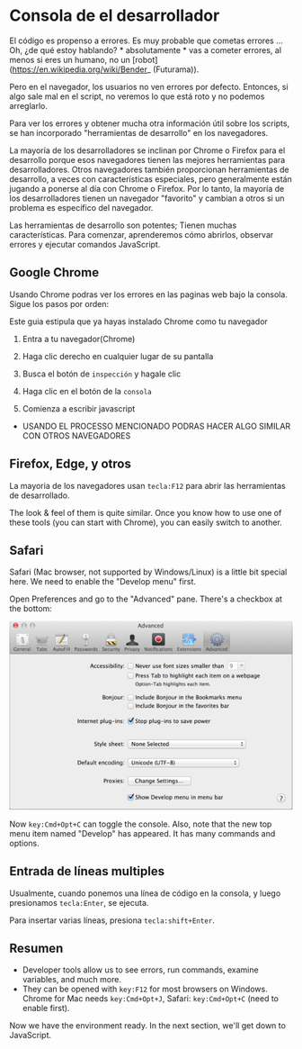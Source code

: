 # Consola de el desarrollador

El código es propenso a errores. Es muy probable que cometas errores ... Oh, ¿de qué estoy hablando? * absolutamente * vas a cometer errores, al menos si eres un humano, no un [robot] (https://en.wikipedia.org/wiki/Bender_ (Futurama)).

Pero en el navegador, los usuarios no ven errores por defecto. Entonces, si algo sale mal en el script, no veremos lo que está roto y no podemos arreglarlo.

Para ver los errores y obtener mucha otra información útil sobre los scripts, se han incorporado "herramientas de desarrollo" en los navegadores.


La mayoría de los desarrolladores se inclinan por Chrome o Firefox para el desarrollo porque esos navegadores tienen las mejores herramientas para desarrolladores. Otros navegadores también proporcionan herramientas de desarrollo, a veces con características especiales, pero generalmente están jugando a ponerse al día con Chrome o Firefox. Por lo tanto, la mayoría de los desarrolladores tienen un navegador "favorito" y cambian a otros si un problema es específico del navegador.

Las herramientas de desarrollo son potentes; Tienen muchas características. Para comenzar, aprenderemos cómo abrirlos, observar errores y ejecutar comandos JavaScript.




## Google Chrome

Usando Chrome podras ver los errores en las paginas web bajo la consola. Sigue los pasos por orden:

Este guia estipula que ya hayas instalado Chrome como tu navegador
 
1. Entra a tu navegador(Chrome)

2. Haga clic derecho en cualquier lugar de su pantalla

3. Busca el botón de `inspección` y hagale clic

4. Haga clic en el botón de la `consola`

5. Comienza a escribir javascript
    
- USANDO EL PROCESSO MENCIONADO PODRAS HACER ALGO SIMILAR CON OTROS NAVEGADORES 

## Firefox, Edge, y otros

La mayoria de los navegadores usan `tecla:F12` para abrir las herramientas de desarrollado.

The look & feel of them is quite similar. Once you know how to use one of these tools (you can start with Chrome), you can easily switch to another.

## Safari

Safari (Mac browser, not supported by Windows/Linux) is a little bit special here. We need to enable the "Develop menu" first.

Open Preferences and go to the "Advanced" pane. There's a checkbox at the bottom:

![safari](safari.png)

Now `key:Cmd+Opt+C` can toggle the console. Also, note that the new top menu item named "Develop" has appeared. It has many commands and options.

## Entrada de líneas multiples

Usualmente, cuando ponemos una línea de código en la consola, y luego presionamos `tecla:Enter`, se ejecuta.

Para insertar varias líneas, presiona `tecla:shift+Enter`.

## Resumen

- Developer tools allow us to see errors, run commands, examine variables, and much more.
- They can be opened with `key:F12` for most browsers on Windows. Chrome for Mac needs `key:Cmd+Opt+J`, Safari: `key:Cmd+Opt+C` (need to enable first).

Now we have the environment ready. In the next section, we'll get down to JavaScript.

